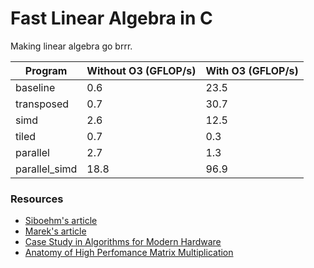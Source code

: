 # Fast Linear Algebra in C

Making linear algebra go brrr.

| Program       | Without O3 (GFLOP/s) | With O3 (GFLOP/s) |
|---------------|----------------------|-------------------|
| baseline      | 0.6                  | 23.5              |
| transposed    | 0.7                  | 30.7              |
| simd          | 2.6                  | 12.5              |
| tiled         | 0.7                  | 0.3               |
| parallel      | 2.7                  | 1.3               |
| parallel_simd | 18.8                 | 96.9              |


### Resources

- [Siboehm's article](https://siboehm.com/articles/22/Fast-MMM-on-CPU)
- [Marek's article](https://marek.ai/matrix-multiplication-on-cpu.html)
- [Case Study in Algorithms for Modern Hardware](https://en.algorithmica.org/hpc/algorithms/matmul/)
- [Anatomy of High Perfomance Matrix Multiplication](https://www.cs.utexas.edu/users/flame/pubs/blis3_ipdps14.pdf)


